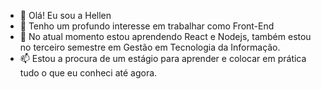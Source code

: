 - 👋 Olá! Eu sou a Hellen
- 👀 Tenho um profundo interesse em trabalhar como Front-End 
- 🌱 No atual momento estou aprendendo React e Nodejs, também estou no terceiro semestre em Gestão em Tecnologia da Informação. 
- 📫 Estou a procura de um estágio para aprender e colocar em prática tudo o que eu conheci até agora. 

<!---
HellySSS/HellySSS is a ✨ special ✨ repository because its `README.md` (this file) appears on your GitHub profile.
You can click the Preview link to take a look at your changes.
--->
